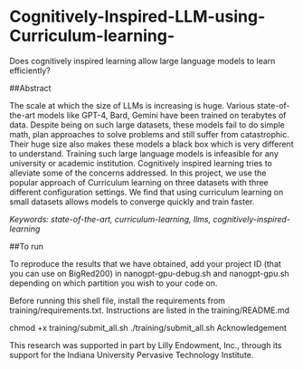 # Cognitively-Inspired-LLM-using-Curriculum-learning-
Does cognitively inspired learning allow large language models to learn efficiently?

##Abstract

The scale at which the size of LLMs is increasing is huge. Various state-of-the-art models like GPT-4, Bard, Gemini have been trained on terabytes of data. Despite being on such large datasets, these models fail to do simple math, plan approaches to solve problems and still suffer from catastrophic. Their huge size also makes these models a black box which is very different to understand. Training such large language models is infeasible for any university or academic institution. Cognitively inspired learning tries to alleviate some of the concerns addressed. In this project, we use the popular approach of Curriculum learning on three datasets with three different configuration settings. We find that using curriculum learning on small datasets allows models to converge quickly and train faster.

*Keywords: state-of-the-art, curriculum-learning, llms, cognitively-inspired-learning*

##To run

To reproduce the results that we have obtained, add your project ID (that you can use on BigRed200) in nanogpt-gpu-debug.sh and nanogpt-gpu.sh depending on which partition you wish to your code on.

Before running this shell file, install the requirements from training/requirements.txt. Instructions are listed in the training/README.md

chmod +x training/submit_all.sh
./training/submit_all.sh
Acknowledgement

This research was supported in part by Lilly Endowment, Inc., through its support for the Indiana University Pervasive Technology Institute.

